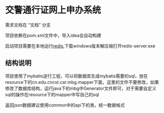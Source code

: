 # 交警通行证网上申办系统

需求文档在 “文档” 分支

项目依赖在pom.xml文件中，导入idea会自动构建

启动项目需要在本地运行[redis](https://redis.io/),下载windows版本解压缩打开redis-server.exe

## 结构说明

项目使用了mybatis逆行工程，可以将数据库生成mybatis需要的sql，放在resource下的cn.edu.cncst.car.mbg.mapper下面，这里的文件不要修改，如果修改了数据库结构，运行java下的mbg中Generator文件即可，对于需要自定义sql的操作在resource下的mapper中写自己的sql

返回json数据建议使用common中的api下的类，统一数据格式